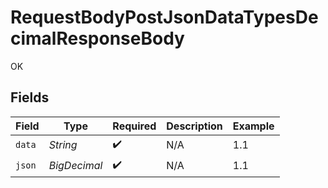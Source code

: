 # RequestBodyPostJsonDataTypesDecimalResponseBody

OK


## Fields

| Field              | Type               | Required           | Description        | Example            |
| ------------------ | ------------------ | ------------------ | ------------------ | ------------------ |
| `data`             | *String*           | :heavy_check_mark: | N/A                | 1.1                |
| `json`             | *BigDecimal*       | :heavy_check_mark: | N/A                | 1.1                |